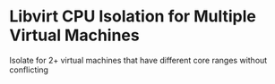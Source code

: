 # Libvirt CPU Isolation for Multiple Virtual Machines
Isolate for 2+ virtual machines that have different core ranges without conflicting
